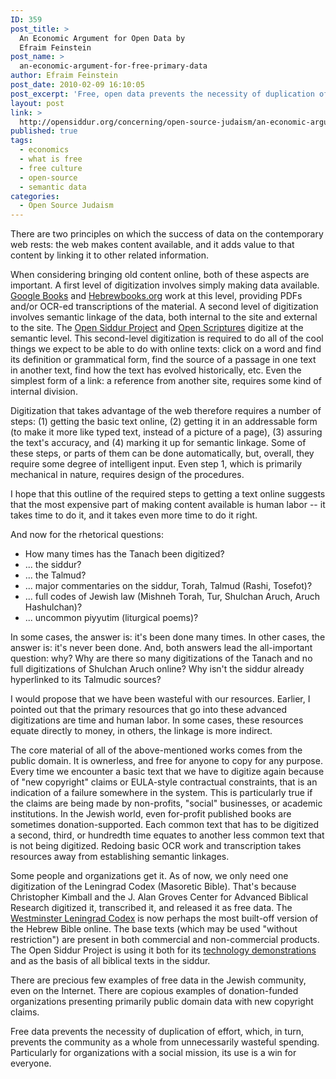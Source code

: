 ```yaml
---
ID: 359
post_title: >
  An Economic Argument for Open Data by
  Efraim Feinstein
post_name: >
  an-economic-argument-for-free-primary-data
author: Efraim Feinstein
post_date: 2010-02-09 16:10:05
post_excerpt: 'Free, open data prevents the necessity of duplication of effort, which, in turn, prevents the community as a whole from unnecessarily wasteful spending.  Particularly for organizations with a social mission, its use is a win for everyone.'
layout: post
link: >
  http://opensiddur.org/concerning/open-source-judaism/an-economic-argument-for-free-primary-data/
published: true
tags:
  - economics
  - what is free
  - free culture
  - open-source
  - semantic data
categories:
  - Open Source Judaism
---
```

There are two principles on which the success of data on the contemporary web rests: the web makes content available, and it adds value to that content by linking it to other related information.

When considering bringing old content online, both of these aspects are important.  A first level of digitization involves simply making data available.  <a href="http://books.google.com">Google Books</a> and <a href="http://hebrewbooks.org">Hebrewbooks.org</a> work at this level, providing PDFs and/or OCR-ed transcriptions of the material.  A second level of digitization involves semantic linkage of the data, both internal to the site and external to the site.  The <a href="http://opensiddur.org">Open Siddur Project</a> and <a href="http://openscriptures.org">Open Scriptures</a> digitize at the semantic level.  This second-level digitization is required to do all of the cool things we expect to be able to do with online texts: click on a word and find its definition or grammatical form, find the source of a passage in one text in another text, find how the text has evolved historically, etc.  Even the simplest form of a link: a reference from another site, requires some kind of internal division.

Digitization that takes advantage of the web therefore requires a number of steps: (1) getting the basic text online, (2) getting it in an addressable form (to make it more like typed text, instead of a picture of a page), (3) assuring the text's accuracy, and (4) marking it up for semantic linkage.  Some of these steps, or parts of them can be done automatically, but, overall, they require some degree of intelligent input.  Even step 1, which is primarily mechanical in nature, requires design of the procedures.

I hope that this outline of the required steps to getting a text online suggests that the most expensive part of making content available is human labor -- it takes time to do it, and it takes even more time to do it right.

And now for the rhetorical questions:
<ul>
	<li>How many times has the Tanach been digitized?</li>
	<li>... the siddur?</li>
	<li>... the Talmud?</li>
	<li>... major commentaries on the siddur, Torah, Talmud (Rashi, Tosefot)?</li>
	<li>... full codes of Jewish law (Mishneh Torah, Tur, Shulchan Aruch, Aruch Hashulchan)?</li>
	<li>... uncommon piyyutim (liturgical poems)?</li>
</ul>
In some cases, the answer is: it's been done many times.  In other cases, the answer is: it's never been done.  And, both answers lead the all-important question: why?  Why are there so many digitizations of the Tanach and no full digitizations of Shulchan Aruch online?  Why isn't the siddur already hyperlinked to its Talmudic sources?

I would propose that we have been wasteful with our resources.  Earlier, I pointed out that the primary resources that go into these advanced digitizations are time and human labor.  In some cases, these resources equate directly to money, in others, the linkage is more indirect.

The core material of all of the above-mentioned works comes from the public domain.  It is ownerless, and free for anyone to copy for any purpose.  Every time we encounter a basic text that we have to digitize again because of "new copyright" claims or EULA-style contractual constraints, that is an indication of a failure somewhere in the system. This is particularly true if the claims are being made by non-profits, "social" businesses, or academic institutions. In the Jewish world, even for-profit published books are sometimes donation-supported.  Each common text that has to be digitized a second, third, or hundredth time equates to another less common text that is not being digitized.  Redoing basic OCR work and transcription takes resources away from establishing semantic linkages.

Some people and organizations get it.  As of now, we only need one digitization of the Leningrad Codex (Masoretic Bible). That's because Christopher Kimball and the J. Alan Groves Center for Advanced Biblical Research digitized it, transcribed it, and released it as free data.  The <a href="http://www.tanach.us">Westminster Leningrad Codex</a> is now perhaps the most built-off version of the Hebrew Bible online.  The base texts (which may be used "without restriction") are present in both commercial and non-commercial products.  The Open Siddur Project is using it both for its <a href="http://app.opensiddur.org">technology demonstrations</a> and as the basis of all biblical texts in the siddur.

There are precious few examples of free data in the Jewish community, even on the Internet.  There are copious examples of donation-funded organizations presenting primarily public domain data with new copyright claims.

Free data prevents the necessity of duplication of effort, which, in turn, prevents the community as a whole from unnecessarily wasteful spending.  Particularly for organizations with a social mission, its use is a win for everyone.